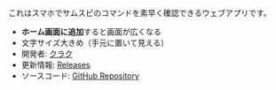 これはスマホでサムスピのコマンドを素早く確認できるウェブアプリです。

- **ホーム画面に追加**すると画面が広くなる
- 文字サイズ大きめ（手元に置いて見える）
- 開発者: [クラク](https://x.com/Qrac_JP)
- 更新情報: [Releases](https://github.com/qrac/samuraispirits-command/releases)
- ソースコード: [GitHub Repository](https://github.com/qrac/samuraispirits-command)
